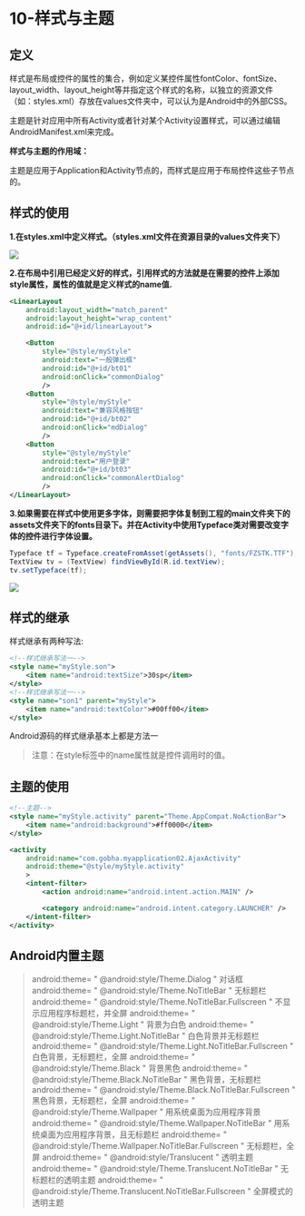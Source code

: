 # 10-样式与主题

## 定义

样式是布局或控件的属性的集合，例如定义某控件属性fontColor、fontSize、layout_width、layout_height等并指定这个样式的名称，以独立的资源文件（如：styles.xml）存放在values文件夹中，可以认为是Android中的外部CSS。

主题是针对应用中所有Activity或者针对某个Activity设置样式，可以通过编辑AndroidManifest.xml来完成。

**样式与主题的作用域：**

主题是应用于Application和Activity节点的，而样式是应用于布局控件这些子节点的。

## 样式的使用

**1.在styles.xml中定义样式。（styles.xml文件在资源目录的values文件夹下）**

![](http://ovsf6lwoc.bkt.clouddn.com//image/jpg/20171202134301.png)

**2.在布局中引用已经定义好的样式，引用样式的方法就是在需要的控件上添加style属性，属性的值就是定义样式的name值.**

```xml
<LinearLayout
    android:layout_width="match_parent"
    android:layout_height="wrap_content"
    android:id="@+id/linearLayout">

    <Button
        style="@style/myStyle"
        android:text="一般弹出框"
        android:id="@+id/bt01"
        android:onClick="commonDialog"
        />
    <Button
        style="@style/myStyle"
        android:text="兼容风格按钮"
        android:id="@+id/bt02"
        android:onClick="mdDialog"
        />
    <Button
        style="@style/myStyle"
        android:text="用户登录"
        android:id="@+id/bt03"
        android:onClick="commonAlertDialog"
        />
</LinearLayout>
```

**3.如果需要在样式中使用更多字体，则需要把字体复制到工程的main文件夹下的assets文件夹下的fonts目录下。并在Activity中使用Typeface类对需要改变字体的控件进行字体设置。**

```java
Typeface tf = Typeface.createFromAsset(getAssets(), "fonts/FZSTK.TTF");
TextView tv = (TextView) findViewById(R.id.textView);
tv.setTypeface(tf);
```

![](http://ovsf6lwoc.bkt.clouddn.com//image/jpg/20171202134801.png)

## 样式的继承

样式继承有两种写法:

```xml
<!--样式继承写法一-->
<style name="myStyle.son">
    <item name="android:textSize">30sp</item>
</style>
<!--样式继承写法一-->
<style name="son1" parent="myStyle">
    <item name="android:textColor">#00ff00</item>
</style>
```

Android源码的样式继承基本上都是方法一

> 注意：在style标签中的name属性就是控件调用时的值。

## 主题的使用

```xml
<!--主题-->
<style name="myStyle.activity" parent="Theme.AppCompat.NoActionBar">
    <item name="android:background">#ff0000</item>
</style>
```

```xml
<activity
    android:name="com.gobha.myapplication02.AjaxActivity"
    android:theme="@style/myStyle.activity"
    >
    <intent-filter>
        <action android:name="android.intent.action.MAIN" />

        <category android:name="android.intent.category.LAUNCHER" />
    </intent-filter>
</activity>
```

## Android内置主题

> android:theme= " @android:style/Theme.Dialog " 对话框
> android:theme= " @android:style/Theme.NoTitleBar " 无标题栏
> android:theme= " @android:style/Theme.NoTitleBar.Fullscreen " 不显示应用程序标题栏，并全屏
> android:theme= " @android:style/Theme.Light " 背景为白色
> android:theme= " @android:style/Theme.Light.NoTitleBar " 白色背景并无标题栏
> android:theme= " @android:style/Theme.Light.NoTitleBar.Fullscreen " 白色背景，无标题栏，全屏
> android:theme= " @android:style/Theme.Black " 背景黑色
> android:theme= " @android:style/Theme.Black.NoTitleBar " 黑色背景，无标题栏
> android:theme= " @android:style/Theme.Black.NoTitleBar.Fullscreen " 黑色背景，无标题栏，全屏
> android:theme= " @android:style/Theme.Wallpaper " 用系统桌面为应用程序背景
> android:theme= " @android:style/Theme.Wallpaper.NoTitleBar " 用系统桌面为应用程序背景，且无标题栏
> android:theme= " @android:style/Theme.Wallpaper.NoTitleBar.Fullscreen " 无标题栏，全屏
> android:theme= " @android:style/Translucent " 透明主题
> android:theme= " @android:style/Theme.Translucent.NoTitleBar " 无标题栏的透明主题
> android:theme= " @android:style/Theme.Translucent.NoTitleBar.Fullscreen " 全屏模式的透明主题